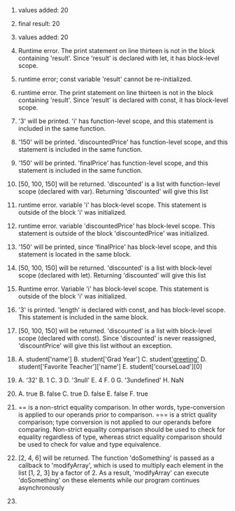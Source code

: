 1. values added: 20
2. final result: 20
3. values added: 20
4. Runtime error. The print statement on line thirteen is not in the block containing 'result'. Since 'result' is declared with let, it has block-level scope.
5. runtime error; const variable 'result' cannot be re-initialized.
6. runtime error. The print statement on line thirteen is not in the block containing 'result'. Since 'result' is declared with const, it has block-level scope.


1. '3' will be printed. 'i' has function-level scope, and this statement is included in the same function.
2. '150' will be printed. 'discountedPrice' has function-level scope, and this statement is included in the same function.
3. '150' will be printed. 'finalPrice' has function-level scope, and this statement is included in the same function.
4. [50, 100, 150] will be returned. 'discounted' is a list with function-level scope (declared with var). Returning 'discounted' will give this list
5. runtime error. variable 'i' has block-level scope. This statement is outside of the block 'i' was initialized.
6. runtime error. variable 'discountedPrice' has block-level scope. This statement is outside of the block 'discountedPrice' was initialized.
7. '150' will be printed, since 'finalPrice' has block-level scope, and this statement is located in the same block.
8. [50, 100, 150] will be returned. 'discounted' is a list with block-level scope (declared with let). Returning 'discounted' will give this list
9. Runtime error. Variable 'i' has block-level scope. This statement is outside of the block 'i' was initialized.
10. '3' is printed. 'length' is declared with const, and has block-level scope. This statement is included in the same block.
11. [50, 100, 150] will be returned. 'discounted' is a list with block-level scope (declared with const). Since 'discounted' is never reassigned, 'discountPrice' will give this list without an exception.
12. A. student['name']
    B. student['Grad Year']
    C. student['greeting']()
    D. student['Favorite Teacher']['name']
    E. student['courseLoad'][0]
13. A. '32'
    B. 1
    C. 3
    D. '3null'
    E. 4
    F. 0
    G. '3undefined'
    H. NaN
14. A. true
    B. false
    C. true
    D. false
    E. false
    F. true
15. == is a non-strict equality comparison. In other words, type-conversion is applied to our operands prior to comparison. === is a strict quality comparison; type conversion is not applied to our operands before comparing. Non-strict equality comparison should be used to check for equality regardless of type, whereas strict equality comparison should be used to check for value and type equivalence.
17. [2, 4, 6] will be returned. The function 'doSomething' is passed as a callback to 'modifyArray', which is used to multiply each element in the list [1, 2, 3] by a factor of 2. As a result, 'modifyArray' can execute 'doSomething' on these elements while our program continues asynchronously
18. 